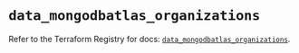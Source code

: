 # `data_mongodbatlas_organizations`

Refer to the Terraform Registry for docs: [`data_mongodbatlas_organizations`](https://registry.terraform.io/providers/mongodb/mongodbatlas/1.23.0/docs/data-sources/organizations).

